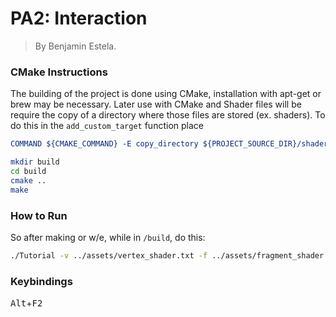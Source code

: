 # PA2: Interaction

> By Benjamin Estela.

### CMake Instructions
The building of the project is done using CMake, installation with apt-get or brew may be necessary. Later use with CMake and Shader files will be require the copy of a directory where those files are stored (ex. shaders). To do this in the ```add_custom_target``` function place 
```cmake
COMMAND ${CMAKE_COMMAND} -E copy_directory ${PROJECT_SOURCE_DIR}/shaders/ ${CMAKE_CURRENT_BINARY_DIR}/shaders
```

```bash
mkdir build
cd build
cmake ..
make
```

### How to Run
So after making or w/e, while in `/build`, do this:
```bash
./Tutorial -v ../assets/vertex_shader.txt -f ../assets/fragment_shader.txt
```

### Keybindings
<kbd>Alt</kbd>+<kbd>F2</kbd>
